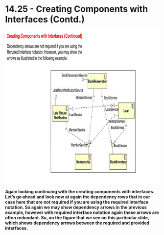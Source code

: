 # 14.25 - Creating Components with Interfaces (Contd.)

<img src="/images/14_25_01.jpg" width="800" height="500">

**Again looking continuing with the creating components with interfaces. Let’s go ahead and look now at again the dependency rows that in our case here that are not required if you are using the required interface notation. So again we may show dependency arrows in the previous example, however with required interface notation again these arrows are often redundant. So, on the figure that we see on this particular slide, which shows dependency arrows between the required and provided interfaces.**